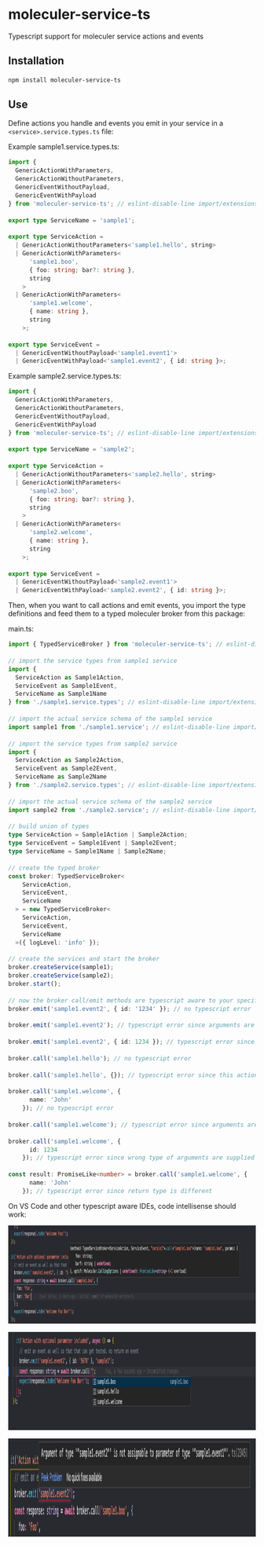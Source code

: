 # moleculer-service-ts
Typescript support for moleculer service actions and events


## Installation

```bash
npm install moleculer-service-ts
```

## Use

Define actions you handle and events you emit in your service in a ```<service>.service.types.ts``` file:

Example sample1.service.types.ts:

```ts
import {
  GenericActionWithParameters,
  GenericActionWithoutParameters,
  GenericEventWithoutPayload,
  GenericEventWithPayload
} from 'moleculer-service-ts'; // eslint-disable-line import/extensions

export type ServiceName = 'sample1';

export type ServiceAction =
  | GenericActionWithoutParameters<'sample1.hello', string>
  | GenericActionWithParameters<
      'sample1.boo',
      { foo: string; bar?: string },
      string
    >
  | GenericActionWithParameters<
      'sample1.welcome',
      { name: string },
      string
    >;

export type ServiceEvent =
  | GenericEventWithoutPayload<'sample1.event1'>
  | GenericEventWithPayload<'sample1.event2', { id: string }>;
```

Example sample2.service.types.ts:
```ts
import {
  GenericActionWithParameters,
  GenericActionWithoutParameters,
  GenericEventWithoutPayload,
  GenericEventWithPayload
} from 'moleculer-service-ts'; // eslint-disable-line import/extensions

export type ServiceName = 'sample2';

export type ServiceAction =
  | GenericActionWithoutParameters<'sample2.hello', string>
  | GenericActionWithParameters<
      'sample2.boo',
      { foo: string; bar?: string },
      string
    >
  | GenericActionWithParameters<
      'sample2.welcome',
      { name: string },
      string
    >;

export type ServiceEvent =
  | GenericEventWithoutPayload<'sample2.event1'>
  | GenericEventWithPayload<'sample2.event2', { id: string }>;
```

Then, when you want to call actions and emit events, you import the type definitions and feed them to a typed moleculer broker from this package:

main.ts:

```ts
import { TypedServiceBroker } from 'moleculer-service-ts'; // eslint-disable-line import/extensions

// import the service types from sample1 service
import {
  ServiceAction as Sample1Action,
  ServiceEvent as Sample1Event,
  ServiceName as Sample1Name
} from './sample1.service.types'; // eslint-disable-line import/extensions

// import the actual service schema of the sample1 service
import sample1 from './sample1.service'; // eslint-disable-line import/extensions

// import the service types from sample2 service
import {
  ServiceAction as Sample2Action,
  ServiceEvent as Sample2Event,
  ServiceName as Sample2Name
} from './sample2.service.types'; // eslint-disable-line import/extensions

// import the actual service schema of the sample2 service
import sample2 from './sample2.service'; // eslint-disable-line import/extensions

// build union of types
type ServiceAction = Sample1Action | Sample2Action;
type ServiceEvent = Sample1Event | Sample2Event;
type ServiceName = Sample1Name | Sample2Name;

// create the typed broker
const broker: TypedServiceBroker<
    ServiceAction,
    ServiceEvent,
    ServiceName
  > = new TypedServiceBroker<
    ServiceAction,
    ServiceEvent,
    ServiceName
  >({ logLevel: 'info' });

// create the services and start the broker
broker.createService(sample1);
broker.createService(sample2);
broker.start();

// now the broker call/emit methods are typescript aware to your specific services
broker.emit('sample1.event2', { id: '1234' }); // no typescript error

broker.emit('sample1.event2'); // typescript error since arguments are expected

broker.emit('sample1.event2', { id: 1234 }); // typescript error since arguments are of wrong type

broker.call('sample1.hello'); // no typescript error

broker.call('sample1.hello', {}); // typescript error since this action does not take an argument

broker.call('sample1.welcome', {
      name: 'John'
    }); // no typescript error

broker.call('sample1.welcome'); // typescript error since arguments are expected

broker.call('sample1.welcome', {
      id: 1234
    }); // typescript error since wrong type of arguments are supplied

const result: PromiseLike<number> = broker.call('sample1.welcome', {
      name: 'John'
    }); // typescript error since return type is different
```

On VS Code and other typescript aware IDEs, code intellisense should work:

<p align="center">
<img src="image1.png" width="1000" height="200" />
</p>

<p align="center">
<img src="image2.png" width="1000" height="200" />
</p>

<p align="center">
<img src="image3.png" width="1000" height="200" />
</p>
